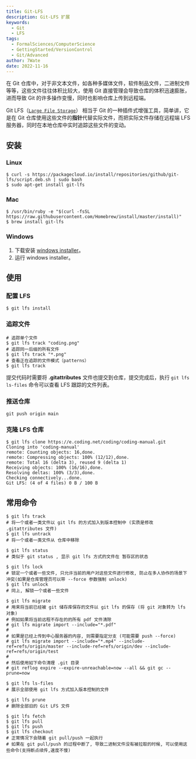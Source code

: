 ```yaml
---
title: Git-LFS
description: Git-LFS 扩展
keywords:
  - Git
  - LFS
tags:
  - FormalSciences/ComputerScience
  - GettingStarted/VersionControl
  - Git/Advanced
author: 7Wate
date: 2022-11-16
---
```


在 Git 仓库中，对于非文本文件，如各种多媒体文件，软件制品文件，二进制文件等等，这些文件往往体积比较大，使用 Git 直接管理会导致仓库的体积迅速膨胀，进而导致 Git 的许多操作变慢，同时也影响仓库上传到远程端。

Git LFS（[`Large File Storage`](https://github.com/git-lfs/git-lfs)） 相当于 Git 的一种插件式增强工具，简单讲，它是在 Git 仓库使用这些文件的**指针**代替实际文件，而把实际文件存储在远程端 LFS 服务器，同时在本地仓库中实时追踪这些文件的变动。

## 安装

### Linux

```shell
$ curl -s https://packagecloud.io/install/repositories/github/git-lfs/script.deb.sh | sudo bash
$ sudo apt-get install git-lfs
```

### Mac

```shell
$ /usr/bin/ruby -e "$(curl -fsSL https://raw.githubusercontent.com/Homebrew/install/master/install)"
$ brew install git-lfs
```

### Windows

1. 下载安装 [windows installer](https://github.com/github/git-lfs/releases)。
2. 运行 windows installer。

## 使用

### 配置 LFS

```shell
$ git lfs install
```

### 追踪文件

```shell
# 追踪单个文件
$ git lfs track "coding.png"
# 追踪同一后缀的所有文件
$ git lfs track "*.png"
# 查看正在追踪的文件模式（patterns）
$ git lfs track
```

提交代码时需要将 **.gitattributes** 文件也提交到仓库，提交完成后，执行 `git lfs ls-files` 命令可以查看 LFS 跟踪的文件列表。

### 推送仓库

```shell
git push origin main
```

### 克隆 LFS 仓库

```shell
$ git lfs clone https://e.coding.net/coding/coding-manual.git
Cloning into 'coding-manual'
remote: Counting objects: 16,done.
remote: Compressing objects: 100% (12/12),done.
remote: Total 16 (delta 3), reused 9 (delta 1)
Receiving objects: 100% (16/16),done.
Resolving deltas: 100% (3/3),done.
Checking connectively...done.
Git LFS: (4 of 4 files) 0 B / 100 B
```

## 常用命令

```shell
$ git lfs track
# 将一个或者一类文件以 git lfs 的方式加入到版本控制中 (实质是修改 .gitattributes 文件)
$ git lfs untrack
# 将一个或者一类文件从 仓库中移除

$ git lfs status
# 类似于 git status , 显示 git lfs 方式的文件在 暂存区的状态

$ git lfs lock
# 锁定一个或者一些文件, 只允许当前的用户对这些文件进行修改, 防止在多人协作的场景下冲突(如果是仓库管理员可以带 --force 参数强制 unlock)
$ git lfs unlock
# 同上, 解锁一个或者一些文件

$ git lfs migrate
# 用来将当前已经被 git 储存库保存的文件以 git lfs 的保存 (将 git 对象转为 lfs 对象)
# 例如如果将当前远程不存在的的所有 pdf 文件清除
# git lfs migrate import --include="*.pdf"
#
# 如果是已经上传到中心服务器的内容, 则需要指定分支 (可能需要 push --force)
# git lfs migrate import --include="*.mp4" --include-ref=refs/origin/master --include-ref=refs/origin/dev --include-ref=refs/origin/test
#
# 然后使用如下命令清理 .git 目录
# git reflog expire --expire-unreachable=now --all && git gc --prune=now

$ git lfs ls-files
# 展示全部使用 git lfs 方式加入版本控制的文件

$ git lfs prune
# 删除全部旧的 Git LFS 文件

$ git lfs fetch
$ git lfs pull
$ git lfs push
$ git lfs checkout
# 正常情况下会随着 git pull/push 一起执行
# 如果在 git pull/push 的过程中断了, 导致二进制文件没有被拉取的时候, 可以使用这些命令(支持断点续传,速度不慢)
```
